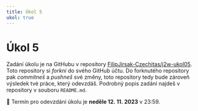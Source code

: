 ```yaml
---
title: Úkol 5
ukol: true
---
```

# Úkol 5

Zadání úkolu je na GitHubu v repository [FilipJirsak-Czechitas/j2w-ukol05](https://github.com/FilipJirsak-Czechitas/j2w-ukol05). Toto repository si _forkni_ do svého GitHub účtu. Do forknutého repository
pak _commitneš_ a _pushneš_ své změny, toto repository tedy bude zároveň výsledek tvé práce, který odevzdáš. Podrobný popis zadání najdeš v repository v souboru `README.md`.

📆 Termín pro odevzdání úkolu je **neděle 12. 11. 2023** v 23:59.
